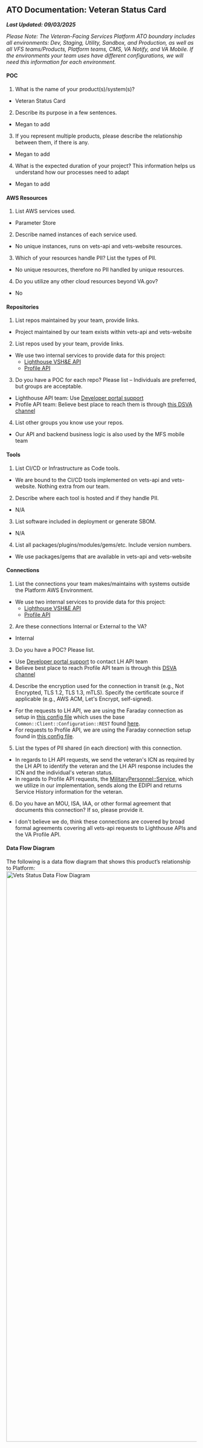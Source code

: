 ## ATO Documentation: Veteran Status Card
**_Last Updated: 09/03/2025_**

_Please Note: The Veteran-Facing Services Platform ATO boundary includes all environments: Dev, Staging, Utility, Sandbox, and Production, as well as all VFS teams/Products, Platform teams, CMS, VA Notify, and VA Mobile. If the environments your team uses have different configurations, we will need this information for each environment._

#### POC
1. What is the name of your product(s)/system(s)?
  - Veteran Status Card
2. Describe its purpose in a few sentences.
  - Megan to add
3. If you represent multiple products, please describe the relationship between them, if there is any.
  - Megan to add
4. What is the expected duration of your project? This information helps us understand how our processes need to adapt
  - Megan to add

#### AWS Resources
1. List AWS services used.
  - Parameter Store
2. Describe named instances of each service used.
  - No unique instances, runs on vets-api and vets-website resources.
3. Which of your resources handle PII? List the types of PII.
  - No unique resources, therefore no PII handled by unique resources.
4. Do you utilize any other cloud resources beyond VA.gov?
  - No

#### Repositories
1. List repos maintained by your team, provide links.
  - Project maintained by our team exists within vets-api and vets-website
2. List repos used by your team, provide links.
  - We use two internal services to provide data for this project:
	  - [Lighthouse VSH&E API]([url](https://developer.va.gov/explore/api/veteran-service-history-and-eligibility/docs?version=current))
	  - [Profile API]([url](https://qa.vaprofile.va.gov:7005/profile-service/swagger-ui/index.html?urls.primaryName=ProfileServiceV3))
3. Do you have a POC for each repo? Please list – Individuals are preferred, but groups are acceptable.
  - Lighthouse API team: Use [Developer portal support](https://developer.va.gov/support/contact-us)
  - Profile API team: Believe best place to reach them is through [this DSVA channel](https://dsva.slack.com/archives/C7TE0PFTL)
4. List other groups you know use your repos.
  - Our API and backend business logic is also used by the MFS mobile team

#### Tools
1. List CI/CD or Infrastructure as Code tools.
  - We are bound to the CI/CD tools implemented on vets-api and vets-website. Nothing extra from our team.
2. Describe where each tool is hosted and if they handle PII.
  - N/A
3. List software included in deployment or generate SBOM.
  - N/A
4. List all packages/plugins/modules/gems/etc. Include version numbers.
  - We use packages/gems that are available in vets-api and vets-website

#### Connections
1. List the connections your team makes/maintains with systems outside the Platform AWS Environment.
  - We use two internal services to provide data for this project:
    - [Lighthouse VSH&E API](https://developer.va.gov/explore/api/veteran-service-history-and-eligibility/docs?version=current)
    - [Profile API](https://qa.vaprofile.va.gov:7005/profile-service/swagger-ui/index.html?urls.primaryName=ProfileServiceV3)
2. Are these connections Internal or External to the VA?
  - Internal
3. Do you have a POC? Please list.
  - Use [Developer portal support](https://developer.va.gov/support/contact-us) to contact LH API team
  - Believe best place to reach Profile API team is through this [DSVA channel](https://dsva.slack.com/archives/C7TE0PFTL)
4. Describe the encryption used for the connection in transit (e.g., Not Encrypted, TLS 1.2, TLS 1.3, mTLS). Specify the certificate source if applicable (e.g., AWS ACM, Let's Encrypt, self-signed).
  - For the requests to LH API, we are using the Faraday connection as setup in [this config file](https://github.com/department-of-veterans-affairs/vets-api/blob/master/lib/lighthouse/veteran_verification/configuration.rb) which uses the base `Common::Client::Configuration::REST` found [here](https://github.com/department-of-veterans-affairs/vets-api/blob/master/lib/common/client/configuration/rest.rb).
  - For requests to Profile API, we are using the Faraday connection setup found in [this config file](https://github.com/department-of-veterans-affairs/vets-api/blob/master/lib/va_profile/configuration.rb#L14).
5. List the types of PII shared (in each direction) with this connection.
  - In regards to LH API requests, we send the veteran's ICN as required by the LH API to identify the veteran and the LH API response includes the ICN and the individual's veteran status.
  - In regards to Profile API requests, the [MilitaryPersonnel::Service](https://github.com/department-of-veterans-affairs/vets-api/blob/master/lib/va_profile/military_personnel/service.rb#L32), which we utilize in our implementation, sends along the EDIPI and returns Service History information for the veteran.
6. Do you have an MOU, ISA, IAA, or other formal agreement that documents this connection? If so, please provide it.
  - I don't believe we do, think these connections are covered by broad formal agreements covering all vets-api requests to Lighthouse APIs and the VA Profile API.

#### Data Flow Diagram
The following is a data flow diagram that shows this product’s relationship to Platform:
<img width="1653" height="1511" alt="Vets Status Data Flow Diagram" src="https://github.com/user-attachments/assets/f567cb26-f4be-49a1-906d-5bf10c692074" />


